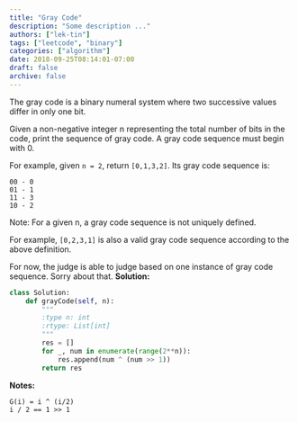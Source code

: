 ```yaml
---
title: "Gray Code"
description: "Some description ..."
authors: ["lek-tin"]
tags: ["leetcode", "binary"]
categories: ["algorithm"]
date: 2018-09-25T08:14:01-07:00
draft: false
archive: false
---
```

The gray code is a binary numeral system where two successive values differ in only one bit.

Given a non-negative integer n representing the total number of bits in the code, print the sequence of gray code. A gray code sequence must begin with 0.

For example, given `n = 2`, return `[0,1,3,2]`. Its gray code sequence is:
```
00 - 0
01 - 1
11 - 3
10 - 2
```
Note:
For a given n, a gray code sequence is not uniquely defined.

For example, `[0,2,3,1]` is also a valid gray code sequence according to the above definition.

For now, the judge is able to judge based on one instance of gray code sequence. Sorry about that.
**Solution:**
```python
class Solution:
    def grayCode(self, n):
        """
        :type n: int
        :rtype: List[int]
        """
        res = []
        for _, num in enumerate(range(2**n)):
            res.append(num ^ (num >> 1))
        return res
```
**Notes:**   
```
G(i) = i ^ (i/2)
i / 2 == 1 >> 1
```